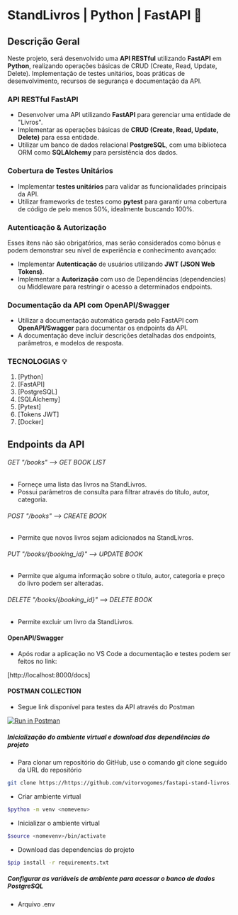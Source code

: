 # StandLivros | Python | FastAPI :book:

## Descrição Geral

Neste projeto, será desenvolvido uma **API RESTful** utilizando **FastAPI** em **Python**, realizando operações básicas de CRUD (Create, Read, Update, Delete). 
Implementação de testes unitários, boas práticas de desenvolvimento, recursos de segurança e documentação da API.

### API RESTful FastAPI
- Desenvolver uma API utilizando **FastAPI** para gerenciar uma entidade de "Livros".
- Implementar as operações básicas de **CRUD (Create, Read, Update, Delete)** para essa entidade.
- Utilizar um banco de dados relacional **PostgreSQL**, com uma biblioteca ORM como **SQLAlchemy** para persistência dos dados.

### Cobertura de Testes Unitários
- Implementar **testes unitários** para validar as funcionalidades principais da API.
- Utilizar frameworks de testes como **pytest** para garantir uma cobertura de código de pelo menos 50%, idealmente buscando 100%.

### Autenticação & Autorização
Esses itens não são obrigatórios, mas serão considerados como bônus e podem demonstrar seu nível de experiência e conhecimento avançado:
- Implementar **Autenticação** de usuários utilizando **JWT (JSON Web Tokens)**.
- Implementar a **Autorização** com uso de Dependências (dependencies) ou Middleware para restringir o acesso a determinados endpoints. 

### Documentação da API com OpenAPI/Swagger
- Utilizar a documentação automática gerada pelo FastAPI com **OpenAPI/Swagger** para documentar os endpoints da API.
- A documentação deve incluir descrições detalhadas dos endpoints, parâmetros, e modelos de resposta.

### TECNOLOGIAS :bulb:

1. [Python]
2. [FastAPI]
3. [PostgreSQL]
4. [SQLAlchemy]
5. [Pytest]
6. [Tokens JWT]
7. [Docker]


## Endpoints da API 

###### GET "/books" --> GET BOOK LIST
- Forneçe uma lista das livros na StandLivros.
- Possui parâmetros de consulta para filtrar através do título, autor, categoria.

###### POST "/books" --> CREATE BOOK
- Permite que novos livros sejam adicionados na StandLivros.

###### PUT "/books/{booking_id}" --> UPDATE BOOK
- Permite que alguma informação sobre o título, autor, categoria e preço do livro podem ser alteradas.

###### DELETE "/books/{booking_id}" --> DELETE BOOK
- Permite excluir um livro da StandLivros.

#### OpenAPI/Swagger
- Após rodar a aplicação no VS Code a documentação e testes podem ser feitos no link:
  
[http://localhost:8000/docs]

#### POSTMAN COLLECTION
- Segue link disponível para testes da API através do Postman

[![Run in Postman](https://run.pstmn.io/button.svg)](https://app.getpostman.com/run-collection/23458410-b9b8524c-891a-4304-abde-2c9a1563fef7?action=collection%2Ffork&source=rip_markdown&collection-url=entityId%3D23458410-b9b8524c-891a-4304-abde-2c9a1563fef7%26entityType%3Dcollection%26workspaceId%3Defb2f2ab-d95a-495f-bc2b-ef74d93aa7a9)



##### Inicialização do ambiente virtual e download das dependências do projeto

- Para clonar um repositório do GitHub, use o comando git clone seguido da URL do repositório
```sh
git clone https://https://github.com/vitorvogomes/fastapi-stand-livros.git
```

- Criar ambiente virtual
```sh
$python -m venv <nomevenv>
```

- Inicializar o ambiente virtual
```sh
$source <nomevenv>/bin/activate
```

- Download das dependencias do projeto
```sh
$pip install -r requirements.txt
```

##### Configurar as variáveis de ambiente para acessar o banco de dados PostgreSQL
- Arquivo .env
```sh

```
  



<!--


docker-compose up --build
docker-compose down


cobertura de testes

-->
